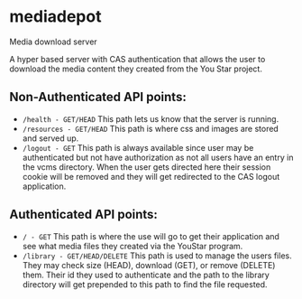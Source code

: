 # mediadepot
Media download server

A hyper based server with CAS authentication that allows the user to download the media content they created from the You Star project.

## Non-Authenticated API points:
* `/health - GET/HEAD` This path lets us know that the server is running.
* `/resources - GET/HEAD` This path is where css and images are stored and served up.
* `/logout - GET` This path is always available since user may be authenticated but not have authorization as not all users have an entry in the vcms directory. When the user gets directed here their session cookie will be removed and they will get redirected to the CAS logout application.

## Authenticated API points:
* `/ - GET` This path is where the use will go to get their application and see what media files they created via the YouStar program.
* `/library - GET/HEAD/DELETE` This path is used to manage the users files. They may check size (HEAD), download (GET), or remove (DELETE) them. Their id they used to authenticate and the path to the library directory will get prepended to this path to find the file requested.

